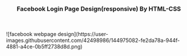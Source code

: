 <h3 align="center">Facebook Login Page Design(responsive) By HTML-CSS</h3></br></br>
![facebook webpage design](https://user-images.githubusercontent.com/42498986/144975082-fe2da78a-944f-4881-a4ce-0b5ff2738d8d.png)
